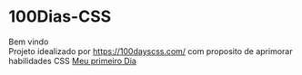 # 100Dias-CSS
Bem vindo</br>
Projeto idealizado por https://100dayscss.com/ com proposito de aprimorar habilidades CSS
<a href="https://fe-a.github.io/100Dias-CSS/001/index.html" target="_blank">Meu primeiro Dia</a> 
